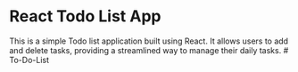 # React Todo List App

This is a simple Todo list application built using React. It allows users to add and delete tasks, providing a streamlined way to manage their daily tasks.
#   T o - D o - L i s t  
 